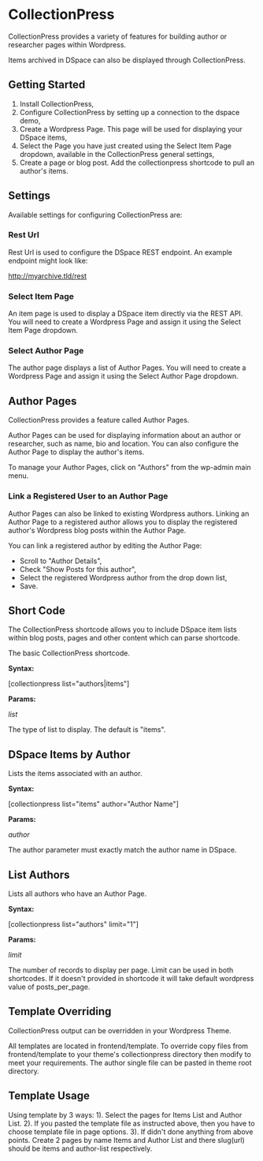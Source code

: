 # CollectionPress
CollectionPress provides a variety of features for building author or researcher pages within Wordpress.

Items archived in DSpace can also be displayed through CollectionPress.

## Getting Started

1. Install CollectionPress,
2. Configure CollectionPress by setting up a connection to the dspace demo,
3. Create a Wordpress Page. This page will be used for displaying your DSpace items,
4. Select the Page you have just created using the Select Item Page dropdown, available in the CollectionPress general settings,
5. Create a page or blog post. Add the collectionpress shortcode to pull an author's items.

## Settings

Available settings for configuring CollectionPress are:  

### Rest Url
Rest Url is used to configure the DSpace REST endpoint. An example endpoint might look like:

http://myarchive.tld/rest


### Select Item Page
An item page is used to display a DSpace item directly via the REST API. You will need to create a Wordpress Page and assign it using the Select Item Page dropdown.

### Select Author Page
The author page displays a list of Author Pages. You will need to create a Wordpress Page and assign it using the Select Author Page dropdown.

## Author Pages

CollectionPress provides a feature called Author Pages.

Author Pages can be used for displaying information about an author or researcher, such as name, bio and location. You can also configure the Author Page to display the author's items.

To manage your Author Pages, click on "Authors" from the wp-admin main menu.

### Link a Registered User to an Author Page

Author Pages can also be linked to existing Wordpress authors. Linking an Author Page to a registered author allows you to display the registered author's Wordpress blog posts within the Author Page.

You can link a registered author by editing the Author Page:  

- Scroll to "Author Details",
- Check "Show Posts for this author",
- Select the registered Wordpress author from the drop down list,
- Save.


## Short Code

The CollectionPress shortcode allows you to include DSpace item lists within blog posts, pages and other content which can parse shortcode.

The basic CollectionPress shortcode.

**Syntax:**

[collectionpress list="authors|items"]

**Params:**

*list*

The type of list to display. The default is "items".

## DSpace Items by Author

Lists the items associated with an author.

**Syntax:**

[collectionpress list="items" author="Author Name"]

**Params:**

*author*

The author parameter must exactly match the author name in DSpace.

## List Authors

Lists all authors who have an Author Page.

**Syntax:**

[collectionpress list="authors" limit="1"]

**Params:**

*limit*

The number of records to display per page.
Limit can be used in both shortcodes. If it doesn't provided in shortcode it will take default wordpress value of posts_per_page.

## Template Overriding

CollectionPress output can be overridden in your Wordpress Theme.  
  
All templates are located in frontend/template. To override copy files from frontend/template to your theme's collectionpress directory then modify to meet your requirements.
The author single file can be pasted in theme root directory.

## Template Usage
Using template by 3 ways:
1). Select the pages for Items List and Author List.
2). If you pasted the template file as instructed above, then you have to choose template file in page options.
3). If didn't done anything from above points. Create 2 pages by name Items and Author List and there slug(url) should be items and author-list respectively.
